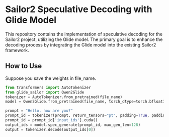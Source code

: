 # Sailor2 Speculative Decoding with Glide Model

This repository contains the implementation of speculative decoding for the Sailor2 project, utilizing the Glide model. The primary goal is to enhance the decoding process by integrating the Glide model into the existing Sailor2 framework.

## How to Use

Suppose you save the weights in file_name.
```python
from transformers import AutoTokenizer
from glide_sailor import Qwen2Glide
tokenizer = AutoTokenizer.from_pretrained(file_name)
model = Qwen2Glide.from_pretrained(file_name, torch_dtype=torch.bfloat16, device_map="auto")

prompt = "Hello, how are you?"
prompt_id = tokenizer(prompt, return_tensors="pt", padding=True, padding_side="right")
prompt_id = prompt_id['input_ids'].cuda()
output_ids = model.spec_generate(prompt_id, max_gen_len=128)
output = tokenizer.decode(output_ids[0])
```
